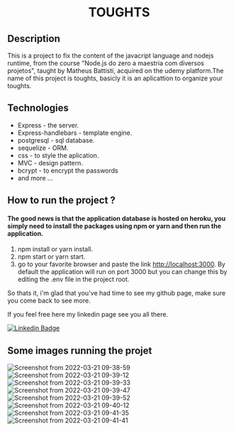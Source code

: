 <h1 align="center">
TOUGHTS</h1>
<h2>Description</h2>
<p>
  This is a project to fix the content of the javacript language and nodejs runtime, from the course "Node.js do zero a maestria com diversos projetos", taught by Matheus Battisti, acquired on the udemy platform.The name of this project is toughts, basicly it is an aplicattion to organize your toughts.
</p>

<h2>Technologies</h2>
<ul>
  <li>Express - the server.</li>
   <li>Express-handlebars - template engine.</li>
  <li>postgresql - sql database.</li>
  <li>sequelize - ORM.</li>
    <li>css - to style the aplication.</li>
   <li>MVC - design pattern.</li>
  <li>bcrypt - to encrypt the passwords</li>
  <li>and more ...</li>
</ul>

<h2>How to run the project ?</h2>
<h4>
  The good news is that the application database is hosted on heroku, you simply need to install the packages using npm or yarn and then run the application.
</h4>

<ol>
  <li>npm install or yarn install.</li>
   <li>npm start or yarn start.</li>
  <li>go to your favorite browser and paste the link <a href='http://localhost:3000' target="_blank">http://localhost:3000</a>. By default the application will run on port 3000 but you can change this by editing the .env file in the project root.</li>
</ol>

<p>
  So thats it, i'm glad that you've had time to see my github page, make sure you come back to see more.

  If you feel free here my linkedin page see you all there.

 [![Linkedin Badge](https://img.shields.io/badge/-Linkedin-blue?style=for-the-badge&logo=Linkedin&logoColor=white&link=https:https://www.linkedin.com/in/gervasio-artur-dombo/)](https://www.linkedin.com/in/gervasio-artur-dombo/)
</p>
<h2>Some images running the projet</h2>
 
![Screenshot from 2022-03-21 09-38-59](https://user-images.githubusercontent.com/90800218/159263042-cfaff84a-93bb-4682-aa7d-2b082321d420.png)
![Screenshot from 2022-03-21 09-39-12](https://user-images.githubusercontent.com/90800218/159263197-4f299182-709f-4540-a6fc-cafde76db00c.png)
![Screenshot from 2022-03-21 09-39-33](https://user-images.githubusercontent.com/90800218/159263215-819ae6de-d5a7-4e58-bd42-4c866c5ea253.png)
 ![Screenshot from 2022-03-21 09-39-47](https://user-images.githubusercontent.com/90800218/159263378-a6559fb8-fb6a-46db-91f0-20e4391b9479.png)
 ![Screenshot from 2022-03-21 09-39-52](https://user-images.githubusercontent.com/90800218/159263413-bd7018f6-9d76-49d0-bdb3-afd47d060a99.png)
![Screenshot from 2022-03-21 09-40-12](https://user-images.githubusercontent.com/90800218/159263438-53267792-5e22-4ba2-87d8-7db7be580903.png)
![Screenshot from 2022-03-21 09-41-35](https://user-images.githubusercontent.com/90800218/159263496-cf4633cc-c196-4b65-8c86-2cf4fb6001a0.png)
![Screenshot from 2022-03-21 09-41-41](https://user-images.githubusercontent.com/90800218/159263571-d14fb1a8-d1d4-461e-8ab4-445d72a0f694.png)
